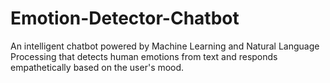 # Emotion-Detector-Chatbot
An intelligent chatbot powered by Machine Learning and Natural Language Processing that detects human emotions from text and responds empathetically based on the user's mood.
